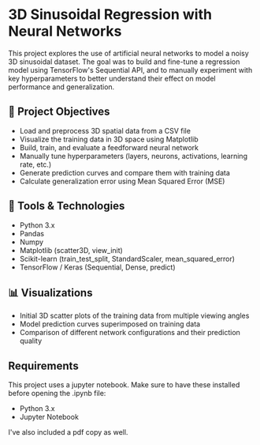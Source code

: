 # 3D Sinusoidal Regression with Neural Networks
This project explores the use of artificial neural networks to model a noisy 3D sinusoidal dataset. The goal was to build and fine-tune a regression model using TensorFlow's Sequential API, and to manually experiment with key hyperparameters to better understand their effect on model performance and generalization.

## 📌 Project Objectives
- Load and preprocess 3D spatial data from a CSV file
- Visualize the training data in 3D space using Matplotlib
- Build, train, and evaluate a feedforward neural network
- Manually tune hyperparameters (layers, neurons, activations, learning rate, etc.)
- Generate prediction curves and compare them with training data
- Calculate generalization error using Mean Squared Error (MSE)

## 🧰 Tools & Technologies
- Python 3.x
- Pandas
- Numpy
- Matplotlib (scatter3D, view_init)
- Scikit-learn (train_test_split, StandardScaler, mean_squared_error)
- TensorFlow / Keras (Sequential, Dense, predict)

## 📊 Visualizations
- Initial 3D scatter plots of the training data from multiple viewing angles
- Model prediction curves superimposed on training data
- Comparison of different network configurations and their prediction quality

## Requirements
This project uses a jupyter notebook. Make sure to have these installed before opening the .ipynb file:
- Python 3.x
- Jupyter Notebook

I've also included a pdf copy as well. 

